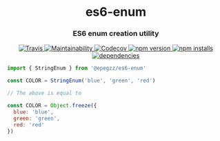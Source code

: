 <h1 align="center">es6-enum</h1>
<h3 align="center">ES6 enum creation utility</h3>
<p align="center">
  <a target="_blank" href="https://travis-ci.org/epegzz/es6-enum">
    <img alt="Travis" src="https://img.shields.io/travis/epegzz/es6-enum.svg?style=flat-square">
  </a>
  <a target="_blank" href="https://codeclimate.com/github/epegzz/es6-enum/maintainability">
    <img alt="Maintainability" src="https://img.shields.io/codeclimate/maintainability/epegzz/es6-enum.svg?style=flat-square">
  </a>
  <a target="_blank" href="https://codecov.io/gh/epegzz/es6-enum">
    <img alt="Codecov" src="https://img.shields.io/codecov/c/github/epegzz/es6-enum.svg?style=flat-square">
  </a>
  <a target="_blank" href="https://www.npmjs.com/package/@epegzz/es6-enum">
    <img alt="npm version" src="https://img.shields.io/npm/v/@epegzz/es6-enum.svg?style=flat-square">
  </a>
  <a target="_blank" href="https://www.npmjs.com/package/@epegzz/es6-enum">
    <img alt="npm installs" src="https://img.shields.io/npm/dm/@epegzz/es6-enum.svg?style=flat-square">
  </a>
  <a target="_blank" href="https://david-dm.org/epegzz/es6-enum">
    <img alt="dependencies" src="https://img.shields.io/david/epegzz/es6-enum.svg?style=flat-square">
  </a>
</p>


```javascript
import { StringEnum } from '@epegzz/es6-enum'

const COLOR = StringEnum('blue', 'green', 'red')

// The above is equal to

const COLOR = Object.freeze({
  blue: 'blue',
  green: 'green',
  red: 'red'
})


```

